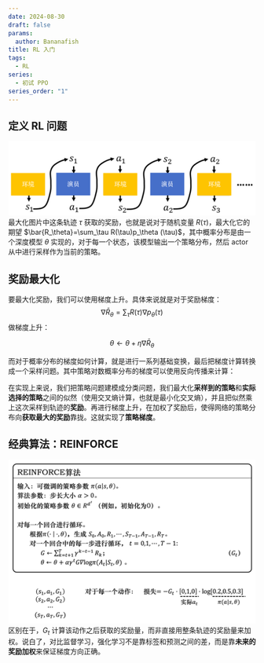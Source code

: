 ```yaml
---
date: 2024-08-30
draft: false
params:
  author: Bananafish
title: RL 入门
tags:
  - RL
series:
  - 初试 PPO
series_order: "1"
---
```

## 定义 RL 问题
![image.png](https://raw.githubusercontent.com/BanananaFish/image_repo/master/20240830113629.png)
最大化图片中这条轨迹 $\tau$ 获取的奖励，也就是说对于随机变量 $R(\tau)$，最大化它的期望 $\bar{R_\theta}=\sum_\tau R(\tau)p_\theta (\tau)$，其中概率分布是由一个深度模型 $\theta$ 实现的，对于每一个状态，该模型输出一个策略分布，然后 actor 从中进行采样作为当前的策略。

## 奖励最大化
要最大化奖励，我们可以使用梯度上升。具体来说就是对于奖励梯度：
$$
\nabla \bar{R}_{\theta}=\sum_{\tau} R(\tau) \nabla p_{\theta}(\tau)
$$
做梯度上升：

$$
 \theta \leftarrow \theta+\eta \nabla \bar{R}_{\theta}
$$

而对于概率分布的梯度如何计算，就是进行一系列基础变换，最后把梯度计算转换成一个采样问题。其中策略对数概率分布的梯度可以使用反向传播来计算：

在实现上来说，我们把策略问题建模成分类问题，我们最大化**采样到的策略**和**实际选择的策略**之间的似然（使用交叉熵计算，也就是最小化交叉熵），并且把似然乘上这次采样到轨迹的**奖励**。再进行梯度上升，在加权了奖励后，使得网络的策略分布向**获取最大的奖励**靠拢。这就实现了**策略梯度**。


## 经典算法：**REINFORCE**
![image.png](https://raw.githubusercontent.com/BanananaFish/image_repo/master/20240830123219.png)
区别在于，$G_t$ 计算该动作之后获取的奖励量，而非直接用整条轨迹的奖励量来加权。说白了，对比监督学习，强化学习不是靠标签和预测之间的差，而是靠**未来的奖励加权**来保证梯度方向正确。